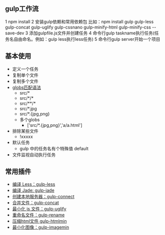 ## gulp工作流
1 npm install
2 安装gulp依赖和常用依赖包 比如：npm install gulp gulp-less gulp-concat gulp-uglify gulp-cssnano gulp-minify-html gulp-minify-css --save-dev
3 添加gulpfile.js文件并创建任务
4 命令行gulp taskname执行任务(任务名自由命名。例如：gulp less执行less任务)
5 命令行gulp server开始一个项目

## 基本使用

- 定义一个任务
- 复制单个文件
- 复制多个文件
- [globs匹配语法](https://github.com/isaacs/node-glob)
    + src/\*
    + src/\*/\*
    + src/\*\*/\*
    + src/\*.jpg
    + src/\*.{jpg,png}
    + 多个globs
        * ['src/\*.{jpg,png}','a/a.html']
- 排除某些文件
    + !xxxxx
- 默认任务
    + gulp 中的任务名有个特殊值 default
- 文件监视自动执行任务

## 常用插件

- [编译 Less：gulp-less](https://www.npmjs.com/package/gulp-less)
- [编译 Jade: gulp-jade](https://www.npmjs.com/package/gulp-jade)
- [创建本地服务器：gulp-connect](https://www.npmjs.com/package/gulp-connect)
- [合并文件：gulp-concat](https://www.npmjs.com/package/gulp-concat)
- [最小化 js 文件：gulp-uglify](https://www.npmjs.com/package/gulp-uglify)
- [重命名文件：gulp-rename](https://www.npmjs.com/package/gulp-rename)
- [压缩html文件 gulp-htmlmin](https://www.npmjs.com/package/gulp-minify-html)
- [最小化图像：gulp-imagemin](https://www.npmjs.com/package/gulp-imagemin)